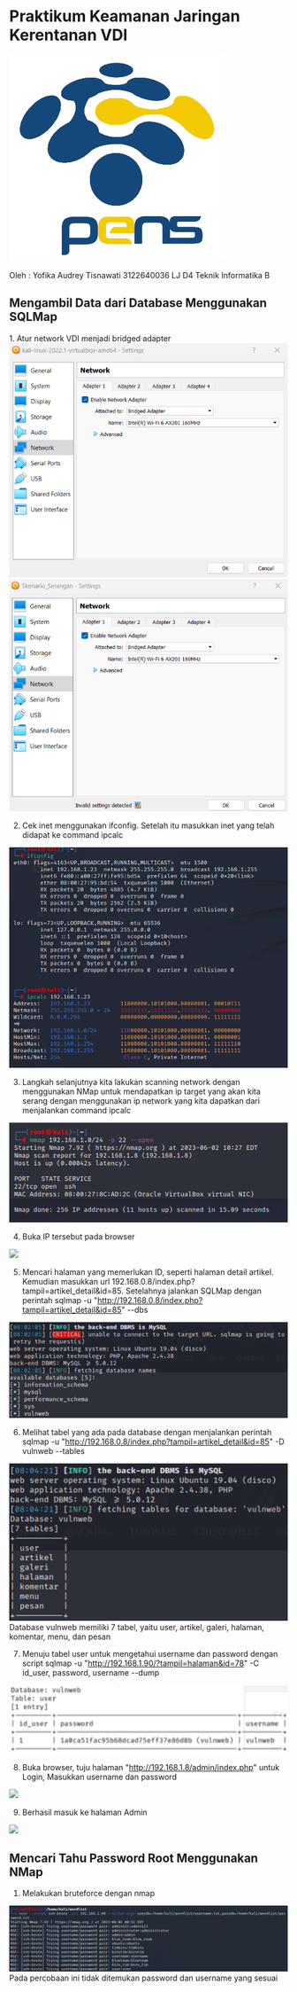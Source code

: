 <h1>Praktikum Keamanan Jaringan 
Kerentanan VDI</h1>

<img src="img/logo_pens.png">

Oleh :
Yofika Audrey Tisnawati
3122640036
LJ D4 Teknik Informatika B

<h2><b> Mengambil Data dari Database Menggunakan SQLMap </b></h2>
1. Atur network VDI menjadi bridged adapter
<img src="img/1.png">
<img src="img/2.png">

2. Cek inet menggunakan ifconfig. Setelah itu masukkan inet yang telah didapat ke command ipcalc
<img src="img/3.png">

3. Langkah selanjutnya kita lakukan scanning network dengan menggunakan NMap untuk mendapatkan ip target yang akan kita serang dengan menggunakan ip network yang kita dapatkan dari menjalankan command ipcalc
<img src="img/4.png">

4. Buka IP tersebut pada browser
<img src="img/5.png">

5. Mencari halaman yang memerlukan ID, seperti halaman detail artikel. Kemudian masukkan url 192.168.0.8/index.php?tampil=artikel_detail&id=85. Setelahnya jalankan SQLMap dengan perintah sqlmap -u "http://192.168.0.8/index.php?tampil=artikel_detail&id=85" --dbs
<img src="img/6.png">

6. Melihat tabel yang ada pada database dengan menjalankan perintah sqlmap -u "http://192.168.0.8/index.php?tampil=artikel_detail&id=85" -D vulnweb --tables
<img src="img/7.png">
Database vulnweb memiliki 7 tabel, yaitu user, artikel, galeri, halaman, komentar, menu, dan pesan

7. Menuju tabel user untuk mengetahui username dan password dengan script
sqlmap -u "http://192.168.1.90/?tampil=halaman&id=78" -C id_user, password, username --dump
<img src="img/9.png">

8. Buka browser, tuju halaman "http://192.168.1.8/admin/index.php" untuk Login, Masukkan username dan password
<img src="img/10.png">

9. Berhasil masuk ke halaman Admin
<img src="img/11.png">


<h2><b>  Mencari Tahu Password Root Menggunakan NMap </b></h2>

1. Melakukan bruteforce dengan nmap 
<img src="img/8.png">
Pada percobaan ini tidak ditemukan password dan username yang sesuai
